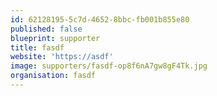 ```yaml
---
id: 62128195-5c7d-4652-8bbc-fb001b855e80
published: false
blueprint: supporter
title: fasdf
website: 'https://asdf'
image: supporters/fasdf-op8f6nA7gw8gF4Tk.jpg
organisation: fasdf
---
```

